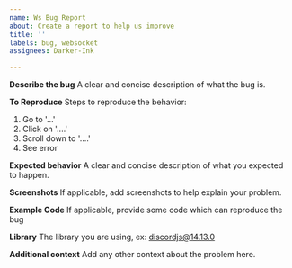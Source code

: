 ```yaml
---
name: Ws Bug Report
about: Create a report to help us improve
title: ''
labels: bug, websocket
assignees: Darker-Ink

---
```


**Describe the bug**
A clear and concise description of what the bug is.

**To Reproduce**
Steps to reproduce the behavior:
1. Go to '...'
2. Click on '....'
3. Scroll down to '....'
4. See error

**Expected behavior**
A clear and concise description of what you expected to happen.

**Screenshots**
If applicable, add screenshots to help explain your problem.

**Example Code**
If applicable, provide some code which can reproduce the bug

**Library**
The library you are using, ex: discordjs@14.13.0

**Additional context**
Add any other context about the problem here.
